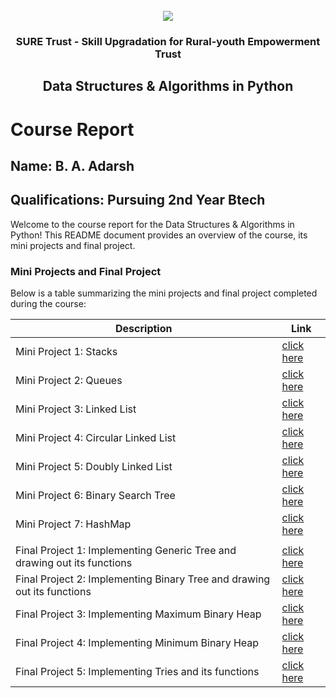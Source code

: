 <!-- PROJECT LOGO -->
<br />

<div align="center">
   <img src='https://user-images.githubusercontent.com/73131499/166115643-d3187f47-d38f-41b2-ae42-5ecbbc60de14.png' />


<h3 align="center">SURE Trust - Skill Upgradation for Rural-youth Empowerment Trust</h3>
  <h2> Data Structures & Algorithms in Python

 </h2>
</div>

# Course Report

## Name: B. A. Adarsh

## Qualifications: Pursuing 2nd Year Btech

Welcome to the course report for the Data Structures & Algorithms in Python! This README document provides an overview of the course, its mini projects and final project.

### Mini Projects and Final Project

Below is a table summarizing the mini projects and final project completed during the course:

| Description                               | Link                                    |
|-------------------------------------------|-----------------------------------------|
|Mini Project 1: Stacks | [click here](https://github.com/Adarsh79/G1_DSA_Python/blob/main/Mini%20Projects/Adarsh/stackOperations.py)|
|Mini Project 2: Queues| [click here](https://github.com/Adarsh79/G1_DSA_Python/blob/main/Mini%20Projects/Adarsh/circularQueue.py)|
|Mini Project 3: Linked List| [click here](https://github.com/Adarsh79/G1_DSA_Python/blob/main/Mini%20Projects/Adarsh/linkedListOperations.py)|
|Mini Project 4: Circular Linked List| [click here](https://github.com/Adarsh79/G1_DSA_Python/blob/main/Mini%20Projects/Adarsh/circularLinkedList.py)|
|Mini Project 5: Doubly Linked List | [click here](https://github.com/Adarsh79/G1_DSA_Python/blob/main/Mini%20Projects/Adarsh/doubleLL.py)|
|Mini Project 6: Binary Search Tree | [click here](https://github.com/Adarsh79/G1_DSA_Python/blob/main/Mini%20Projects/Adarsh/bstoperations.py)|
|Mini Project 7: HashMap | [click here](https://github.com/Adarsh79/G1_DSA_Python/blob/main/Mini%20Projects/Adarsh/hashmap.py)|
|||
|Final Project 1: Implementing Generic Tree and drawing out its functions | [click here](https://github.com/Adarsh79/G1_DSA_Python/blob/main/Final%20Capstone%20Project/Adarsh/tree.py)|
|Final Project 2: Implementing Binary Tree and drawing out its functions | [click here](https://github.com/Adarsh79/G1_DSA_Python/blob/main/Final%20Capstone%20Project/Adarsh/binarytree.py)|
|Final Project 3: Implementing Maximum Binary Heap | [click here](https://github.com/Adarsh79/G1_DSA_Python/blob/main/Final%20Capstone%20Project/Adarsh/maxHeap.py)|
|Final Project 4: Implementing Minimum Binary Heap | [click here](https://github.com/Adarsh79/G1_DSA_Python/blob/main/Final%20Capstone%20Project/Adarsh/minHeap.py)|
|Final Project 5: Implementing Tries and its functions | [click here](https://github.com/Adarsh79/G1_DSA_Python/blob/main/Final%20Capstone%20Project/Adarsh/tries.py)|
